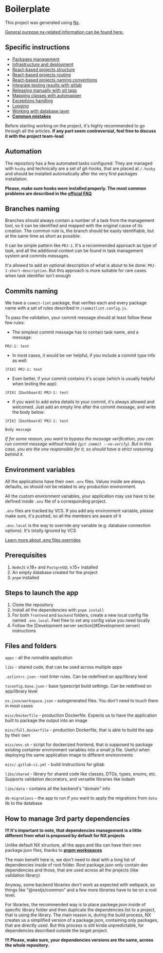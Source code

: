 # Boilerplate

This project was generated using [Nx](https://nx.dev).

[General purpose nx-related information can be found here.](misc/instructions/about-nx.md)

## Specific instructions
- [Packages management](misc/instructions/packages-management.md)
- [Infrastructure and deployment](misc/instructions/infrastructure-and-deployment.md)
- [React-based projects structure](misc/instructions/react-based-projects-structure.md)
- [React-based projects routing](misc/instructions/react-based-projects-routing.md)
- [React-based projects naming conventions](misc/instructions/react-naming-convention.md)
- [Integrate testing results with gitlab](misc/instructions/integrate-testing-results-with%20gitlab.md)
- [Releasing manually with git tags](misc/instructions/releasing-manually-with-git-tags.md)
- [Mapping classes with automapper](misc/instructions/mapping-with-automapper.md)
- [Exceptions handling](misc/instructions/exceptions-handling.md)
- [Logging](misc/instructions/logging.md)
- [Working with database layer](misc/instructions/working-with-database-layer.md)
- **[Common mistakes](misc/instructions/common-mistakes.md)**

Before starting working on the project, it's highly recommended to go through all the articles. 
**If any part seem controversial, feel free to discuss it with the project team-lead**

## Automation
The repository has a few automated tasks configured.
They are managed with `husky` and technically are a set of git-hooks, that are placed at `/.husky` and should be installed automatically after the very first packages installation.

**Please, make sure hooks were installed properly. The most common problems are described in the [official FAQ](https://typicode.github.io/husky/#/?id=faq)**

## Branches naming
Branches should always contain a number of a task from the management tool, so it can be identified and 
mapped with the original cause of its creation. The common rule is, the branch should be easily identifiable, 
but at the same time as short as possible.

It can be simple pattern like `PRJ-1`. It's a recommended approach as type of task, and all the additional context 
can be found in task management system and commits messages.

It'a allowed to add an optional description of what is about to be done: `PRJ-1-short-description`. But this approach 
is more suitable for rare cases when task identifier isn't enough

## Commits naming
We have a `commit-lint` package, that verifies each and every package name with a set of rules described in `/commitlint.config.js`.

To pass the validation, your commit message should at least follow these few rules:
- The simplest commit message has to contain task name, and a message: 
```
PRJ-1: test
```
- In most cases, it would be ver helpful, if you include a commit type info as well: 
```
[FIX] PRJ-1: test
```
- Even better, if your commit contains it's scope (which is usually helpful when testing the app): 
```
[FIX] [Dashboard] PRJ-1: test
```
- If you want to add extra details to your commit, it's always allowed and welcomed. Just add an empty line after the commit message, and write the body below:
```
[FIX] [Dashboard] PRJ-1: test

Body message
```

*If for some reason, you want to bypass the message verification, you can run commit message without hooks (`git commit --no-verify`). But in this case, you are the one responsible for it, so should have a strict reasoning behind it.*

## Environment variables
All the applications have their own `.env` files. Values inside are always defaults, so should not be related to any production environment.

All the custom environment variables, your application may use have to be defined inside `.env` file of a corresponding project.

`.env` files are tracked by VCS. If you add any environment variable, please make sure, it's pushed, so all the members are aware of it

`.env.local` is the way to override any variable (e.g. database connection options). It's totally ignored by VCS

[Learn more about .eng files overrides](https://nx.dev/recipes/environment-variables/define-environment-variables)

## Prerequisites
1. `NodeJS` v.18+ and `PostgreSQL` v.15+ installed
2. An empty database created for the project
3. `pnpm` installed

## Steps to launch the app
1. Clone the repository
2. Install all the dependencies with `pnpm install`
3. For both `frontend` and `backend` folders, create a new local config file named `.env.local`. Feel free to set any config value you need locally
4. Follow the [Development server section](#Development server) instructions


## Files and folders
`apps` - all the runnable application

`libs` - shared code, that can be used across multiple apps

`.eslintrc.json` - root linter rules. Can be redefined on app/library level

`tsconfig.base.json` - base typescript build settings. Can be redefined on app/library level

`nx.json/workspace.json` - autogenerated files. You don't need to touch them in most cases

`misc/Dockerfile` - production Dockerfile. Expects us to have the application built to package the output into an image

`misc/full.Dockerfile` - production Dockerfile, that is able to build the app by their own

`misc/env.sh` - script for dockerized frontend, that is supposed to package existing container environment variables into a small js file. Useful when deploying the same application image to different environments

`misc/.gitlab-ci.yml` - build instructions for gitlab

`libs/shared` - library for shared code like classes, DTOs, types, enums, etc. Supports validation decorators, and versatile libraries like lodash

`libs/data` - contains all the backend's "domain" info

`db-migrations` - the app to run if you want to apply the migrations from `data` lib to the database 


## How to manage 3rd party dependencies
**!!! It's important to note, that dependencies management is a little different from what is proposed by default for NX projects**

Unlike default NX structure, all the apps and libs can have their own package.json files, thanks to **[pnpm workspaces](https://pnpm.io/pnpm-workspace_yaml)**

The main benefit here is, we don't need to deal with a long list of dependencies inside of root folder. Root package.json only contain dev dependencies and those, that are used across all the projects (like validation library)

Anyway, some backend libraries don't work as expected with webpack, so things like "@nestjs/common" and a few more libraries have to be on a root level.

For libraries, the recommended way is to place packege.json inside of specific library folder and then duplicate the dependencies list to a project, that is using the library.
The main reason is, during the build process, NX creates us a simplified version of a package.json, containing only packages, that are directly used. But this process is still kinda unpredictable, for dependencies described outside the target project.

**!!! Please, make sure, your dependencies versions are the same, across the whole repository.**
